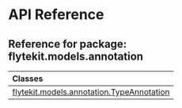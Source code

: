 # API Reference

## Reference for package: flytekit.models.annotation

| Classes  |
| :------------- |
| [flytekit.models.annotation.TypeAnnotation](flytekit_models_annotation_typeannotation) |
